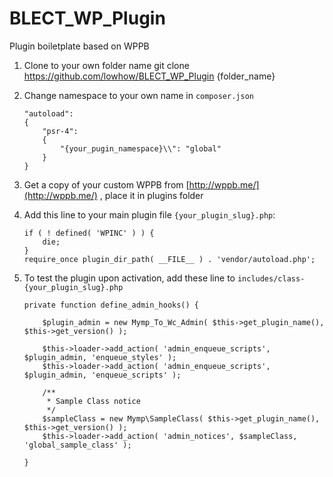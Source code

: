 # BLECT_WP_Plugin
Plugin boiletplate based on WPPB

1. Clone to your own folder name
	git clone https://github.com/lowhow/BLECT_WP_Plugin {folder_name}

2. Change namespace to your own name in `composer.json`
	```
	"autoload":
	{
		"psr-4":
		{
			"{your_pugin_namespace}\\": "global"
		}
	}
	```

3. Get a copy of your custom WPPB from [http://wppb.me/](http://wppb.me/) , place it in plugins folder

4. Add this line to your main plugin file `{your_plugin_slug}.php`:
	```
	if ( ! defined( 'WPINC' ) ) {
		die;
	}
	require_once plugin_dir_path( __FILE__ ) . 'vendor/autoload.php';
	```
	
5. To test the plugin upon activation, add these line to `includes/class-{your_plugin_slug}.php`
	```
	private function define_admin_hooks() {
	
		$plugin_admin = new Mymp_To_Wc_Admin( $this->get_plugin_name(), $this->get_version() );
	
		$this->loader->add_action( 'admin_enqueue_scripts', $plugin_admin, 'enqueue_styles' );
		$this->loader->add_action( 'admin_enqueue_scripts', $plugin_admin, 'enqueue_scripts' );
	
		/**
		 * Sample Class notice
		 */
		$sampleClass = new Mymp\SampleClass( $this->get_plugin_name(), $this->get_version() );
		$this->loader->add_action( 'admin_notices', $sampleClass, 'global_sample_class' );
	
	}
	```
